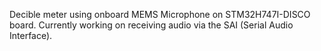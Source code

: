 Decible meter using onboard MEMS Microphone on STM32H747I-DISCO board. Currently working on receiving audio via the SAI (Serial Audio Interface).
